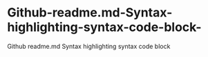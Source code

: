 # Github-readme.md-Syntax-highlighting-syntax-code-block-
Github readme.md Syntax highlighting syntax code block 
